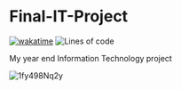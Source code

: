 # Final-IT-Project

[![wakatime](https://wakatime.com/badge/github/ScriptLineStudios/Final-IT-Project.svg)](https://wakatime.com/badge/github/ScriptLineStudios/Final-IT-Project)
![Lines of code](https://img.shields.io/tokei/lines/github/ScriptLineStudios/Final-IT-Project)

My year end Information Technology project

![1fy498Nq2y](https://user-images.githubusercontent.com/85095943/195420087-ca4bf8ff-4dcd-4cc0-b7a8-77af5c183f9f.gif)

